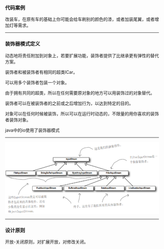 ### 代码案例
改装车，在原有车的基础上你可能会给车刷别的颜色的漆，或者加装尾翼，或者增加灯等需求。
***
### 装饰器模式定义
动态地将责任附加到对象上，若要扩展功能，装饰者提供了比继承更有弹性的替代方案。

装饰者和被装饰者有相同的超类ICar。

可以用多个装饰者包装一个对象。

由于拥有共同的超类，所以在任何需要原对象的地方可以用装饰过的对象替代。

装饰者可以在被装饰者的之前或之后增加行为，以达到特定的目的。

对象可以在任何时候被装饰，所以可以在运行时动态的，不限量的用你喜欢的装饰者装饰对象。

java中的io使用了装饰器模式
***
![](io.png)
***
### 设计原则
开放-关闭原则，对扩展开放，对修改关闭。